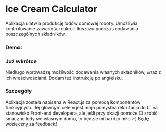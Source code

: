 # Ice Cream Calculator




Aplikacja ułatwia produkcję lodów domowej roboty. Umożliwia kontrolowanie zawartości cukru i tłuszczu podczas dodawania poszczególnych składników.


### Demo:


### Już wkrótce

Niedługo wprowadzę możliwość dodawania własnych składników, wraz z ich właściwościami. Dodam też instrukcję po angielsku.

### Szczegóły

Aplikacja została napisana w React.js za pomocą komponentów funkcyjnych. Jej głównym celem jest moja pomyślna rekrutacja do IT na stanowisko Front-end developera, ale jeśli przy okazji pomoże Ci zrobić smaczne lody we własnym domu, to będzie mi bardzo miło :-) Będę wdzięczny za feedback!


